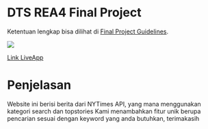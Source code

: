 # DTS REA4 Final Project

Ketentuan lengkap bisa dilihat di [Final Project Guidelines](https://docs.google.com/document/d/122KyWNQ4xxU4aFwWbM4vIfH7LM4AH2CZEZa3YsEHjCk). 


![](./vidma_recorder_edited_26102022_231100.gif)


[Link LiveApp](https://nyus-nyos.netlify.app/)

# Penjelasan
Website ini berisi berita dari NYTimes API, yang mana menggunakan kategori search dan topstories
Kami menambahkan fitur unik berupa pencarian sesuai dengan keyword yang anda butuhkan, terimakasih 
